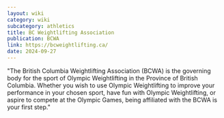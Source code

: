 ```yaml
---
layout: wiki
category: wiki
subcategory: athletics
title: BC Weightlifting Association
publication: BCWA
link: https://bcweightlifting.ca/
date: 2024-09-27
---
```


"The British Columbia Weightlifting Association (BCWA) is the governing body for the sport of Olympic Weightlifting in the Province of British Columbia. Whether you wish to use Olympic Weightlifting to improve your performance in your chosen sport, have fun with Olympic Weightlifting, or aspire to compete at the Olympic Games, being affiliated with the BCWA is your first step."
